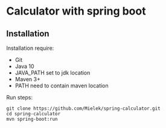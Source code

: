 # Calculator with spring boot

## Installation

Installation require:
- Git
- Java 10
- JAVA_PATH set to jdk location
- Maven 3+
- PATH need to contain maven location

Run steps:
```
git clone https://github.com/Mielek/spring-calculator.git
cd spring-calculator
mvn spring-boot:run
```
